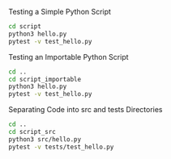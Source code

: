 

Testing a Simple Python Script

```bash
cd script
python3 hello.py
pytest -v test_hello.py
```

Testing an Importable Python Script

```bash
cd ..
cd script_importable
python3 hello.py
pytest -v test_hello.py
```

Separating Code into src and tests Directories

```bash
cd ..
cd script_src
python3 src/hello.py
pytest -v tests/test_hello.py
```